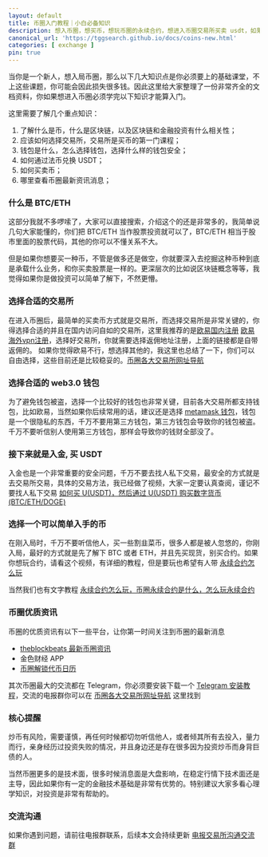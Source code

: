 ```yaml
---
layout: default
title: 币圈入门教程｜小白必备知识
description: 想入币圈，想买币，想玩币圈的永续合约，想进入币圈交易所买卖 usdt，如果你是一个新人，想入局币圈，几大知识点，包括：选择交易所、钱包、如何兑换usdt以及买卖币，是你必须要上的基础课堂，不上这些课题，你可能会因此损失很多钱。
canonical_url: 'https://tggsearch.github.io/docs/coins-new.html'
categories: [ exchange ]
pin: true
---
```


当你是一个新人，想入局币圈，那么以下几大知识点是你必须要上的基础课堂，不上这些课题，你可能会因此损失很多钱。因此这里给大家整理了一份非常齐全的文档资料，你如果想进入币圈必须学完以下知识才能算入门。

这里需要了解几个重点知识：
1. 了解什么是币，什么是区块链，以及区块链和金融投资有什么相关性；
2. 应该如何选择交易所，交易所是买币的第一门课程；
3. 钱包是什么，怎么选择钱包，选择什么样的钱包安全；
4. 如何通过法币兑换 USDT；
5. 如何买卖币；
6. 哪里查看币圈最新资讯消息；

### 什么是 BTC/ETH
这部分我就不多啰嗦了，大家可以直接搜索，介绍这个的还是非常多的，我简单说几句大家能懂的，你们把 BTC/ETH 当作股票投资就可以了，BTC/ETH 相当于股市里面的股票代码，其他的你可以不懂关系不大。

但是如果你想要买一种币，不管是做多还是做空，你就要深入去挖掘这种币种到底是承载什么业务，和你买卖股票是一样的。更深层次的比如说区块链概念等等，我觉得如果你是做投资可以简单了解下，不然更懵。

### 选择合适的交易所
在进入币圈后，最简单的买卖币方式就是交易所，而选择交易所是非常关键的，你得选择合适的并且在国内访问自如的交易所，这里我推荐的是[欧易国内注册](./302.html?target=https://www.7202020.com/join/69866543) [欧易海外vpn注册](./302.html?target=https://www.7202020.com/join/69866543)，选择好交易所，你就需要选择返佣地址注册，上面的链接都是自带返佣的。
如果你觉得欧易不行，想选择其他的，我这里也总结了一下，你们可以自由选择，这些目前还是比较稳妥的。[币圈各大交易所网址导航](./coins-index.html)

### 选择合适的 web3.0 钱包
为了避免钱包被盗，选择一个比较好的钱包也非常关键，目前各大交易所都支持钱包，比如欧易，当然如果你后续常用的话，建议还是选择 [metamask 钱包](./302.html?target=https://metamask.io/)，钱包是一个很隐私的东西，千万不要用第三方钱包，第三方钱包会导致你的钱包被盗。千万不要听信别人使用第三方钱包，那样会导致你的钱财全部没了。

### 接下来就是入金, 买 USDT
入金也是一个非常重要的安全问题，千万不要去找人私下交易，最安全的方式就是去交易所交易，具体的交易方法，我已经做了视频，大家一定要认真查阅，谨记不要找人私下交易 [如何买 U(USDT)，然后通过 U(USDT) 购买数字货币(BTC/ETH/DOGE)](./302.html?target=https://www.youtube.com/watch?v=Y2A1SBRD5RM)

### 选择一个可以简单入手的币
在刚入局时，千万不要听信他人，买一些割韭菜币，很多人都是被人忽悠的，你刚入局，最好的方式就是先了解下 BTC 或者 ETH，并且先买现货，别买合约。如果你想玩合约，请看这个视频，有详细的教程，但是要玩也希望有人带 [永续合约怎么玩](./302.html?target=https://www.youtube.com/watch?v=SJ2vnMhZTbk)

当然我们也有文字教程 [永续合约怎么玩，币圈永续合约是什么，怎么玩永续合约](./coins-yx-play.html)

### 币圈优质资讯
币圈的优质资讯有以下一些平台，让你第一时间关注到币圈的最新消息

- [theblockbeats 最新币圈资讯](./302.html?target=https://www.theblockbeats.info/)
- 金色财经 APP
- [币圈解锁代币日历](./302.html?target=https://token.unlocks.app/)

其次币圈最大的交流都在 Telegram，你必须要安装下载一个 [Telegram 安装教程](./register.html)，交流的电报群你可以在 [币圈各大交易所网址导航](./coins-index.html) 这里找到

### 核心提醒
炒币有风险，需要谨慎，再任何时候都切勿听信他人，或者倾其所有去投入，量力而行，亲身经历过投资失败的情况，并且身边还是存在很多因为投资炒币而身背巨债的人。

当然币圈更多的是技术面，很多时候消息面是大盘影响，在稳定行情下技术面还是主导，因此如果你有一定的金融技术基础是非常有优势的。特别建议大家多看心理学知识，对投资是非常有帮助的。
### 交流沟通
如果你遇到问题，请前往电报群联系，后续本文会持续更新 [电报交易所沟通交流群](./302.html?target=https://t.me/okxbnbEx)